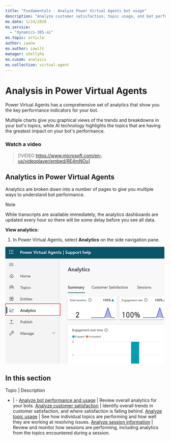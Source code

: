 ```yaml
---
title: "Fundamentals - Analyze Power Virtual Agents bot usage"
description: "Analyze customer satisfaction, topic usage, and bot performance in Power Virtual Agents."
ms.date: 1/24/2020
ms.service:
  - "dynamics-365-ai"
ms.topic: article
author: iaanw
ms.author: iawilt
manager: shellyha
ms.cusom: analysis
ms.collection: virtual-agent
---
```


# Analysis in Power Virtual Agents

Power Virtual Agents has a comprehensive set of analytics that show you the key performance indicators for your bot.

Multiple charts give you graphical views of the trends and breakdowns in your bot's topics, while AI technology highlights the topics that are having the greatest impact on your bot's performance.

### Watch a video

> [!VIDEO https://www.microsoft.com/en-us/videoplayer/embed/RE4mNOu]

## Analytics in Power Virtual Agents

Analytics are broken down into a number of pages to give you multiple ways to understand bot performance.

>[!NOTE]
>While transcripts are available immediately, the analytics dashboards are updated every hour so there will be some delay before you see all data.

**View analytics:**

1. In Power Virtual Agents, select **Analytics** on the side navigation pane.

![](media/analytics-open.png)

## In this section


Topic | Description
- | -
[Analyze bot performance and usage](analytics-summary.md) | Review overall analytics for your bots.
[Analyze customer satisfaction](analytics-csat.md) | Identify overall trends in customer satisfaction, and where satisfaction is falling behind.
[Analyze topic usage](analytics-topic-details.md) | See how individual topics are performing and how well they are working at resolving issues.
[Analyze session information](analytics-sessions.md) | Review and monitor how sessions are performing, including analytics from the topics encountered during a session.
